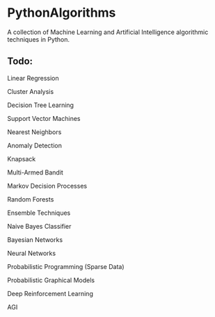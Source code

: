 # PythonAlgorithms

A collection of Machine Learning and Artificial Intelligence algorithmic techniques in Python.

## Todo:

Linear Regression

Cluster Analysis

Decision Tree Learning

Support Vector Machines

Nearest Neighbors

Anomaly Detection

Knapsack

Multi-Armed Bandit

Markov Decision Processes

Random Forests

Ensemble Techniques

Naive Bayes Classifier

Bayesian Networks

Neural Networks

Probabilistic Programming (Sparse Data)

Probabilistic Graphical Models

Deep Reinforcement Learning

AGI
